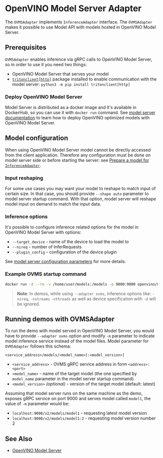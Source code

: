 # OpenVINO Model Server Adapter

The `OVMSAdapter` implements `InferenceAdapter` interface. The `OVMSAdapter` makes it possible to use Model API with models hosted in OpenVINO Model Server.

## Prerequisites

`OVMSAdapter` enables inference via gRPC calls to OpenVINO Model Server, so in order to use it you need two things:

- OpenVINO Model Server that serves your model
- [`tritonclient[http]`](https://pypi.org/project/tritonclient/) package installed to enable communication with the model server: `python3 -m pip install tritonclient[http]`

### Deploy OpenVINO Model Server

Model Server is distributed as a docker image and it's available in DockerHub, so you can use it with `docker run` command. See [model server documentation](https://github.com/openvinotoolkit/model_server/blob/main/docs/starting_server.md) to learn how to deploy OpenVINO optimized models with OpenVINO Model Server.

## Model configuration

When using OpenVINO Model Server model cannot be directly accessed from the client application. Therefore any configuration must be done on model server side or before starting the server: see [Prepare a model for `InferenceAdapter`](../../../../../README.md#prepare-a-model-for-inferenceadapter).

### Input reshaping

For some use cases you may want your model to reshape to match input of certain size. In that case, you should provide `--shape auto` parameter to model server startup command. With that option, model server will reshape model input on demand to match the input data.

### Inference options

It's possible to configure inference related options for the model in OpenVINO Model Server with options:

- `--target_device` - name of the device to load the model to
- `--nireq` - number of InferRequests
- `--plugin_config` - configuration of the device plugin

See [model server configuration parameters](https://github.com/openvinotoolkit/model_server/blob/main/docs/starting_server.md#serving-a-single-model) for more details.

### Example OVMS startup command

```bash
docker run -d --rm -v /home/user/models:/models -p 9000:9000 openvino/model_server:latest --model_path /models/model1 --model_name model1 --port 9000 --shape auto --nireq 32 --target_device CPU --plugin_config "{\"CPU_THROUGHPUT_STREAMS\": \"CPU_THROUGHPUT_AUTO\"}"
```

> **Note**: In demos, while using `--adapter ovms`, inference options like: `-nireq`, `-nstreams` `-nthreads` as well as device specification with `-d` will be ignored.

## Running demos with OVMSAdapter

To run the demo with model served in OpenVINO Model Server, you would have to provide `--adapter ovms` option and modify `-m` parameter to indicate model inference service instead of the model files. Model parameter for `OVMSAdapter` follows this schema:

`<service_address>/models/<model_name>[:<model_version>]`

- `<service_address>` - OVMS gRPC service address in form `<address>:<port>`
- `<model_name>` - name of the target model (the one specified by `model_name` parameter in the model server startup command)
- `<model_version>` _(optional)_ - version of the target model (default: latest)

Assuming that model server runs on the same machine as the demo, exposes gRPC service on port 9000 and serves model called `model1`, the value of `-m` parameter would be:

- `localhost:9000/v2/models/model1` - requesting latest model version
- `localhost:9000/v2/models/model1:2` - requesting model version number 2

## See Also

- [OpenVINO Model Server](https://github.com/openvinotoolkit/model_server)
